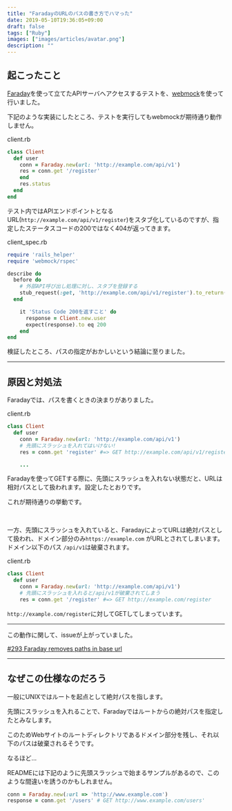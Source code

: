 ```yaml
---
title: "FaradayのURLのパスの書き方でハマった"
date: 2019-05-10T19:36:05+09:00
draft: false
tags: ["Ruby"]
images: ["images/articles/avatar.png"]
description: ""
---
```


## 起こったこと

[Faraday](https://github.com/lostisland/faraday)を使って立てたAPIサーバへアクセスするテストを、[webmock](https://github.com/bblimke/webmock)を使って行いました。

下記のような実装にしたところ、テストを実行してもwebmockが期待通り動作しません。

client.rb
```ruby
class Client
  def user
    conn = Faraday.new(url: 'http://example.com/api/v1')
    res = conn.get '/register'
    end
    res.status
  end
end
```

テスト内ではAPIエンドポイントとなるURL(`http://example.com/api/v1/register`)をスタブ化しているのですが、指定したステータスコードの200ではなく404が返ってきます。

client_spec.rb
```ruby
require 'rails_helper'
require 'webmock/rspec'

describe do
  before do
    # 外部API呼び出し処理に対し、スタブを登録する
    stub_request(:get, 'http://example.com/api/v1/register').to_return(status: 200)
  end

    it 'Status Code 200を返すこと' do
      response = Client.new.user
      expect(response).to eq 200
    end
end
```

検証したところ、パスの指定がおかしいという結論に至りました。

***

## 原因と対処法

Faradayでは、パスを書くときの決まりがありました。

client.rb
```ruby
class Client
  def user
    conn = Faraday.new(url: 'http://example.com/api/v1')
    # 先頭にスラッシュを入れてはいけない!
    res = conn.get 'register' #=> GET http://example.com/api/v1/register

    ...
```
Faradayを使ってGETする際に、先頭にスラッシュを入れない状態だと、URLは相対パスとして扱われます。設定したとおりです。

これが期待通りの挙動です。

<br>

一方、先頭にスラッシュを入れていると、FaradayによってURLは絶対パスとして扱われ、ドメイン部分のみ`https://example.com` がURLとされてしまいます。ドメイン以下のパス `/api/v1`は破棄されます。

client.rb
```ruby
class Client
  def user
    conn = Faraday.new(url: 'http://example.com/api/v1')
    # 先頭にスラッシュを入れると/api/v1が破棄されてしまう
    res = conn.get '/register' #=> GET http://example.com/register

```

`http://example.com/register`に対してGETしてしまっています。

***

この動作に関して、issueが上がっていました。

[#293 Faraday removes paths in base url](https://github.com/lostisland/faraday/issues/293)

***

## なぜこの仕様なのだろう
一般にUNIXではルートを起点として絶対パスを指します。

先頭にスラッシュを入れることで、Faradayではルートからの絶対パスを指定したとみなします。

このためWebサイトのルートディレクトリであるドメイン部分を残し、それ以下のパスは破棄されるそうです。

なるほど...

READMEには下記のように先頭スラッシュで始まるサンプルがあるので、このような間違いを誘うのかもしれません。

```ruby
conn = Faraday.new(:url => 'http://www.example.com')
response = conn.get '/users' # GET http://www.example.com/users'
```

